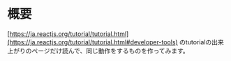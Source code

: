 # 概要

[https://ja.reactjs.org/tutorial/tutorial.html](https://ja.reactjs.org/tutorial/tutorial.html#developer-tools) のtutorialの出来上がりのページだけ読んで、同じ動作をするものを作ってみます。
